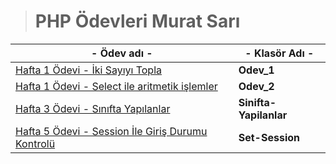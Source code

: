 > # PHP Ödevleri **Murat Sarı**  

| - **Ödev adı** - | - **Klasör Adı** - |
|--|--|
|[Hafta 1 Ödevi - İki Sayıyı Topla](./Odev_1)|**Odev_1**|
|[Hafta 1 Ödevi - Select ile aritmetik işlemler](./Odev_2)|**Odev_2**|
|[Hafta 3 Ödevi - Sınıfta Yapılanlar](./Sinifta-Yapilanlar)|**Sinifta-Yapilanlar**|
|[Hafta 5 Ödevi - Session İle Giriş Durumu Kontrolü](./Set-Session)|**Set-Session**|
